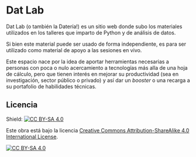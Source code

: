 # Dat Lab

Dat Lab (o también la Datería!) es un sitio web donde subo los materiales 
utilizados en los talleres que imparto de Python y de análisis de datos.

Si bien este material puede ser usado de forma independiente, es para ser 
utilizado como material de apoyo a las sesiones en vivo.

Este espacio nace por la idea de aportar herramientas necesarias a personas con
poca o nulo acercamiento a tecnologías más alla de una hoja de cálculo, pero que
tienen interés en mejorar su productividad (sea en investigación, sector público 
o privado) y así dar un _booster_ o una recarga a su portafolio de habilidades 
técnicas.


## Licencia

Shield: [![CC BY-SA 4.0][cc-by-sa-shield]][cc-by-sa]

Este obra está bajo la licencia
[Creative Commons Attribution-ShareAlike 4.0 International License][cc-by-sa].

[![CC BY-SA 4.0][cc-by-sa-image]][cc-by-sa]

[cc-by-sa]: http://creativecommons.org/licenses/by-sa/4.0/
[cc-by-sa-image]: https://licensebuttons.net/l/by-sa/4.0/88x31.png
[cc-by-sa-shield]: https://img.shields.io/badge/License-CC%20BY--SA%204.0-lightgrey.svg